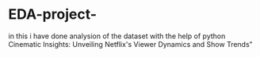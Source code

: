 # EDA-project-
in this i have done analysion of the dataset with the help of python
Cinematic Insights: Unveiling Netflix's Viewer Dynamics and Show Trends"
